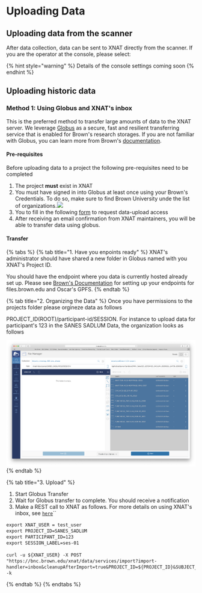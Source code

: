 # Uploading Data

## Uploading data from the scanner

After data collection, data can be sent to XNAT directly from the scanner. If you are the operator at the console, please select:

{% hint style="warning" %}
Details of the console settings coming soon
{% endhint %}

## Uploading historic data

### Method 1: Using Globus and XNAT's inbox

This is the preferred method to transfer large amounts of data to the XNAT server. We leverage [Globus](https://www.globus.org) as a secure, fast and resilient transferring service that is enabled for Brown's research storages. If you are not familiar with Globus, you can learn more from Brown's [documentation](https://docs.ccv.brown.edu/globus/). 

#### Pre-requisites

Before uploading data to a project the following pre-requisites need to be completed

1. The project **must** exist in XNAT
2. You must have signed in into Globus at least once using your Brown's Credentials. To do so, make sure to find Brown University unde the list of organizations.![](https://gblobscdn.gitbook.com/assets%2F-LtBPWc3lCoK-ZiQIe15%2F-M54q3ji-pth_NceEVA5%2F-M54vJLchHgpZLC2CMbL%2Fimage.png?alt=media&token=e49aa5ef-7a68-418d-8955-6198a510a857)
3. You to fill in the following [form](https://forms.gle/XhA9c7UssSzBB1NE7) to request data-upload access 
4. After receiving an email confirmation from XNAT maintainers, you will be able to transfer data using globus.



#### Transfer

{% tabs %}
{% tab title="1. Have you enpoints ready" %}
XNAT's administrator should have shared a new folder in Globus named with you XNAT's Project ID.

You should have the endpoint where you data is currently hosted already set up. Please see [Brown's Documentation](https://docs.brown.edu/globus) for setting up your endpoints for files.brown.edu and Oscar's GPFS. 
{% endtab %}

{% tab title="2. Organizing the Data" %}
Once you have permissions to the projects folder please orgineze data as follows

PROJECT\_ID\(ROOT\)/participant-id/SESSION. For instance to upload data for participant's 123 in the SANES SADLUM Data, the organization looks as follows

![](../.gitbook/assets/image%20%284%29.png)
{% endtab %}

{% tab title="3. Upload" %}
1. Start Globus Transfer
2. Wait for Globus transfer to complete. You should receive a notification
3. Make a REST call to XNAT as follows. For more details on using XNAT's inbox, see [`here`](https://wiki.xnat.org/documentation/how-to-use-xnat/image-session-upload-methods-in-xnat/using-dicom-inbox-to-import-an-image-session)\`\`

```text
export XNAT_USER = test_user
export PROJECT_ID=SANES_SADLUM
export PARTICIPANT_ID=123
export SESSION_LABEL=ses-01

curl -u ${XNAT_USER} -X POST "https://bnc.brown.edu/xnat/data/services/import?import-handler=inbox&cleanupAfterImport=true&PROJECT_ID=${PROJECT_ID}&SUBJECT_ID=${PARTICIPANT_ID}&EXPT_LABEL=${SESSION_LABEL}p&path=/data/xnat/inbox/${PROJECT_ID}/${PARTICIPANT_ID}" -k
```
{% endtab %}
{% endtabs %}



  






